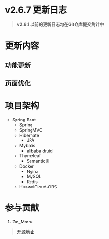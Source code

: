 # v2.6.7 更新日志

> **v2.6.1 以前的更新日志均在Git仓库提交统计中**

# 更新内容

## 功能更新



## 页面优化



# 项目架构

- Spring Boot
    - Spring
    - SpringMVC
    - Hibernate
        - JPA
    - Mybatis
        - alibaba druid
    - Thymeleaf
        - SemanticUI
    - Docker
        - Nginx
        - MySQL
        - Redis
    - HuaweiCloud-OBS
          
# 参与贡献

1.  Zm_Mmm

> [开源地址](https://gitee.com/zm_mmm/blog "开源地址")
